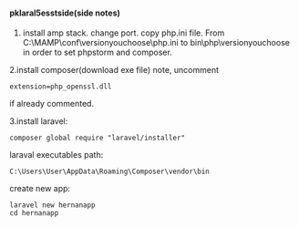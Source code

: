 #### pklaral5esstside(side notes)

1. install amp stack. change port. copy php.ini file.
From C:\MAMP\conf\versionyouchoose\php.ini to bin\php\versionyouchoose
in order to set phpstorm and composer.

2.install composer(download exe file)
note, uncomment
```
extension=php_openssl.dll
```
if already commented.

3.install laravel:
```
composer global require "laravel/installer"
```
laraval executables path:
```
C:\Users\User\AppData\Roaming\Composer\vendor\bin
```
create new app:
```
laravel new hernanapp
cd hernanapp
```
